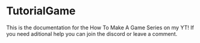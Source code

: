 # TutorialGame
This is the documentation for the How To Make A Game Series on my YT! If you need aditional help you can join the discord or leave a comment.
